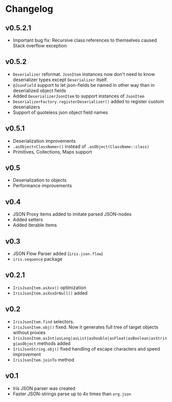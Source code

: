 # Changelog

## v0.5.2.1
- Important bug fix: Recursive class references to themselves caused Stack overflow exception

## v0.5.2
- `Deserializer` reformat. `JsonItem` instances now don't need to know deserializer types except `Deserializer` itself.
- `@JsonField` support to let json-fields be named in other way than in deserialized object fields
- Added `DeserializerJsonItem` to support instances of `JsonItem`
- `DeserializerFactory.registerDeserializer()` added to register custom deserializers
- Support of quoteless json object field names

## v0.5.1
- Deserialization improvements
- `.asObject<ClassName>()` instead of `.asObject(ClassName::class)`
- Primitives, Collections, Maps support

## v0.5
- Deserialization to objects
- Performance improvements

## v0.4
- JSON Proxy items added to imitate parsed JSON-nodes
- Added setters
- Added iterable items 

## v0.3
- JSON Flow Parser added (`iris.json.flow`)
- `iris.sequence` package

## v0.2.1
- `IrisJsonItem.asXxx()` optimization
- `IrisJsonItem.asXxxOrNull()` added

## v0.2
- `IrisJsonItem.find` selectors.
- `IrisJsonItem.obj()` fixed. Now it generates full tree of target objects without proxies
- `IrisJsonItem.asInt|asLong|asList|asDouble|asFloat|asBoolean|asString|asObject` methods added
- `IrisJsonString.obj()` fixed handling of escape characters and speed improvement
- `IrisJsonItem.joinTo` method

## v0.1
- Iris JSON parser was created
- Faster JSON-strings parse up to 4x times than `org.json`
